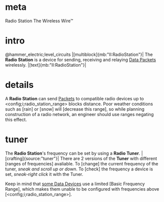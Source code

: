 # meta
Radio Station
The Wireless Wire™

# intro
@hammer_electric;level_circuits
|[multiblock]{mb:"II:RadioStation"}|
The **Radio Station** is a device for sending, receiving and relaying [Data Packets](data_main.md#packetsbasics) wirelessly.
|[text]{mb:"II:RadioStation"}|

# details
A **Radio Station** can send [Packets](data_main.md#packetsbasics) to compatible radio devices up to <config;i;radio_station_range> blocks distance.
Poor weather conditions such as [rain] or [snow] will [decrease this range], so while planning construction of a radio network, an engineer should use ranges negating this effect.

# tuner
The **Radio Station**'s frequency can be set by using a **Radio Tuner**.
|[crafting]{source:"tuner"}|
There are 2 versions of the **Tuner** with different [ranges of frequencies] avaliable.
To [change] the current frequency of the tuner, *sneak and scroll up or down*.
To [check] the frequency a device is set, *sneak-right click* it with the Tuner.

Keep in mind that [some Data Devices](explosives_mines#radio_satchel0) use a limited [Basic Frequency Range], which makes them unable to be configured with frequencies above [<config;i;radio_station_range>].
